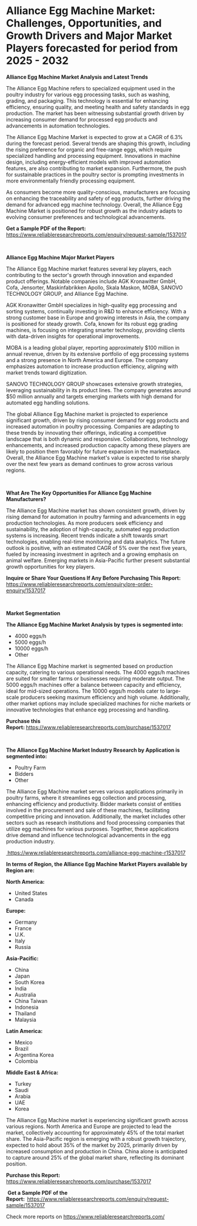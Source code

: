 <p><h1>Alliance Egg Machine Market: Challenges, Opportunities, and Growth Drivers and Major Market Players forecasted for period from 2025 - 2032</h1></p><p><strong>Alliance Egg Machine Market Analysis and Latest Trends</strong></p>
<p><p>The Alliance Egg Machine refers to specialized equipment used in the poultry industry for various egg processing tasks, such as washing, grading, and packaging. This technology is essential for enhancing efficiency, ensuring quality, and meeting health and safety standards in egg production. The market has been witnessing substantial growth driven by increasing consumer demand for processed egg products and advancements in automation technologies.</p><p>The Alliance Egg Machine Market is expected to grow at a CAGR of 6.3% during the forecast period. Several trends are shaping this growth, including the rising preference for organic and free-range eggs, which require specialized handling and processing equipment. Innovations in machine design, including energy-efficient models with improved automation features, are also contributing to market expansion. Furthermore, the push for sustainable practices in the poultry sector is prompting investments in more environmentally friendly processing equipment.</p><p>As consumers become more quality-conscious, manufacturers are focusing on enhancing the traceability and safety of egg products, further driving the demand for advanced egg machine technology. Overall, the Alliance Egg Machine Market is positioned for robust growth as the industry adapts to evolving consumer preferences and technological advancements.</p></p>
<p><strong>Get a Sample PDF of the Report:&nbsp;</strong> <a href="https://www.reliableresearchreports.com/enquiry/request-sample/1537017?utm_campaign=1674&utm_medium=2&utm_source=Github&utm_content=ia&utm_term=27022025&utm_id=alliance-egg-machine">https://www.reliableresearchreports.com/enquiry/request-sample/1537017</a></p>
<p>&nbsp;</p>
<p><strong>Alliance Egg Machine Major Market Players</strong></p>
<p><p>The Alliance Egg Machine market features several key players, each contributing to the sector's growth through innovation and expanded product offerings. Notable companies include AGK Kronawitter GmbH, Cofa, Jensorter, Maskinfabrikken Apollo, Skala Maskon, MOBA, SANOVO TECHNOLOGY GROUP, and Alliance Egg Machine.</p><p>AGK Kronawitter GmbH specializes in high-quality egg processing and sorting systems, continually investing in R&D to enhance efficiency. With a strong customer base in Europe and growing interests in Asia, the company is positioned for steady growth. Cofa, known for its robust egg grading machines, is focusing on integrating smarter technology, providing clients with data-driven insights for operational improvements.</p><p>MOBA is a leading global player, reporting approximately $100 million in annual revenue, driven by its extensive portfolio of egg processing systems and a strong presence in North America and Europe. The company emphasizes automation to increase production efficiency, aligning with market trends toward digitization.</p><p>SANOVO TECHNOLOGY GROUP showcases extensive growth strategies, leveraging sustainability in its product lines. The company generates around $50 million annually and targets emerging markets with high demand for automated egg handling solutions. </p><p>The global Alliance Egg Machine market is projected to experience significant growth, driven by rising consumer demand for egg products and increased automation in poultry processing. Companies are adapting to these trends by innovating their offerings, indicating a competitive landscape that is both dynamic and responsive. Collaborations, technology enhancements, and increased production capacity among these players are likely to position them favorably for future expansion in the marketplace. Overall, the Alliance Egg Machine market's value is expected to rise sharply over the next few years as demand continues to grow across various regions.</p></p>
<p>&nbsp;</p>
<p><strong>What Are The Key Opportunities For Alliance Egg Machine Manufacturers?</strong></p>
<p><p>The Alliance Egg Machine market has shown consistent growth, driven by rising demand for automation in poultry farming and advancements in egg production technologies. As more producers seek efficiency and sustainability, the adoption of high-capacity, automated egg production systems is increasing. Recent trends indicate a shift towards smart technologies, enabling real-time monitoring and data analytics. The future outlook is positive, with an estimated CAGR of 5% over the next five years, fueled by increasing investment in agritech and a growing emphasis on animal welfare. Emerging markets in Asia-Pacific further present substantial growth opportunities for key players.</p></p>
<p><strong>Inquire or Share Your Questions If Any Before Purchasing This Report:</strong> <a href="https://www.reliableresearchreports.com/enquiry/pre-order-enquiry/1537017?utm_campaign=1674&utm_medium=2&utm_source=Github&utm_content=ia&utm_term=27022025&utm_id=alliance-egg-machine">https://www.reliableresearchreports.com/enquiry/pre-order-enquiry/1537017</a></p>
<p>&nbsp;</p>
<p><strong>Market Segmentation</strong></p>
<p><strong>The Alliance Egg Machine Market Analysis by types is segmented into:</strong></p>
<p><ul><li>4000 eggs/h</li><li>5000 eggs/h</li><li>10000 eggs/h</li><li>Other</li></ul></p>
<p><p>The Alliance Egg Machine market is segmented based on production capacity, catering to various operational needs. The 4000 eggs/h machines are suited for smaller farms or businesses requiring moderate output. The 5000 eggs/h machines offer a balance between capacity and efficiency, ideal for mid-sized operations. The 10000 eggs/h models cater to large-scale producers seeking maximum efficiency and high volume. Additionally, other market options may include specialized machines for niche markets or innovative technologies that enhance egg processing and handling.</p></p>
<p><strong>Purchase this Report:&nbsp;</strong><a href="https://www.reliableresearchreports.com/purchase/1537017?utm_campaign=1674&utm_medium=2&utm_source=Github&utm_content=ia&utm_term=27022025&utm_id=alliance-egg-machine">https://www.reliableresearchreports.com/purchase/1537017</a></p>
<p>&nbsp;</p>
<p><strong>The Alliance Egg Machine Market Industry Research by Application is segmented into:</strong></p>
<p><ul><li>Poultry Farm</li><li>Bidders</li><li>Other</li></ul></p>
<p><p>The Alliance Egg Machine market serves various applications primarily in poultry farms, where it streamlines egg collection and processing, enhancing efficiency and productivity. Bidder markets consist of entities involved in the procurement and sale of these machines, facilitating competitive pricing and innovation. Additionally, the market includes other sectors such as research institutions and food processing companies that utilize egg machines for various purposes. Together, these applications drive demand and influence technological advancements in the egg production industry.</p></p>
<p><a href="https://www.reliableresearchreports.com/alliance-egg-machine-r1537017?utm_campaign=1674&utm_medium=2&utm_source=Github&utm_content=ia&utm_term=27022025&utm_id=alliance-egg-machine">&nbsp;https://www.reliableresearchreports.com/alliance-egg-machine-r1537017</a></p>
<p><strong>In terms of Region, the Alliance Egg Machine Market Players available by Region are:</strong></p>
<p>
    <p> <strong> North America: </strong>
        <ul>
            <li>United States</li>
            <li>Canada</li>
        </ul>
        </p> 
    <p> <strong> Europe: </strong>
        <ul>
            <li>Germany</li>
            <li>France</li>
            <li>U.K.</li>
            <li>Italy</li>
            <li>Russia</li>
        </ul>
        </p> 
    <p> <strong> Asia-Pacific: </strong>
        <ul>
            <li>China</li>
            <li>Japan</li>
            <li>South Korea</li>
            <li>India</li>
            <li>Australia</li>
            <li>China Taiwan</li>
            <li>Indonesia</li>
            <li>Thailand</li>
            <li>Malaysia</li>
        </ul>
        </p> 
    <p> <strong> Latin America: </strong>
        <ul>
            <li>Mexico</li>
            <li>Brazil</li>
            <li>Argentina Korea</li>
            <li>Colombia</li>
        </ul>
        </p> 
    <p> <strong> Middle East & Africa: </strong>
        <ul>
            <li>Turkey</li>
            <li>Saudi</li>
            <li>Arabia</li>
            <li>UAE</li>
            <li>Korea</li>
        </ul>
    </p>
    </p>
<p><p>The Alliance Egg Machine market is experiencing significant growth across various regions. North America and Europe are projected to lead the market, collectively accounting for approximately 45% of the total market share. The Asia-Pacific region is emerging with a robust growth trajectory, expected to hold about 35% of the market by 2025, primarily driven by increased consumption and production in China. China alone is anticipated to capture around 25% of the global market share, reflecting its dominant position.</p></p>
<p><strong>Purchase this Report: </strong><a href="https://www.reliableresearchreports.com/purchase/1537017?utm_campaign=1674&utm_medium=2&utm_source=Github&utm_content=ia&utm_term=27022025&utm_id=alliance-egg-machine">https://www.reliableresearchreports.com/purchase/1537017</a></p>
<p>&nbsp;<strong>Get a Sample PDF of the Report:&nbsp;&nbsp;</strong><a href="https://www.reliableresearchreports.com/enquiry/request-sample/1537017?utm_campaign=1674&utm_medium=2&utm_source=Github&utm_content=ia&utm_term=27022025&utm_id=alliance-egg-machine">https://www.reliableresearchreports.com/enquiry/request-sample/1537017</a></p>
<p><strong></strong></p>
<p>Check more reports on <a href="https://www.reliableresearchreports.com/?utm_campaign=1674&utm_medium=2&utm_source=Github&utm_content=ia&utm_term=27022025&utm_id=alliance-egg-machine">https://www.reliableresearchreports.com/</a></p>